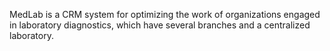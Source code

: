 MedLab is a CRM system for optimizing the work of organizations engaged in laboratory diagnostics, which have several branches and a centralized laboratory.
